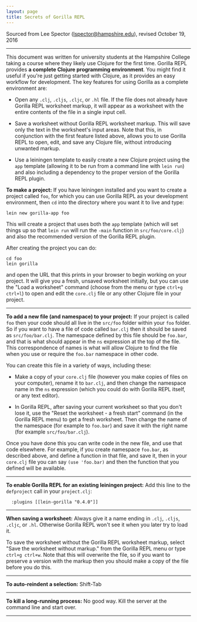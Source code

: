 ```yaml
---
layout: page
title: Secrets of Gorilla REPL
---
```


Sourced from Lee Spector (lspector@hampshire.edu), revised October 19, 2016

----
This document was written for university students at the Hampshire College taking a course where they likely use Clojure for the first time. Gorilla REPL  provides
**a complete Clojure programming environment**. You might find it useful if you're just getting started with Clojure, as it provides an easy workflow for development. The key features for using Gorilla as a complete environment are:

- Open any `.clj`, `.cljs`, `.cljc`, or `.hl` file. If the file does not already have Gorilla REPL worksheet markup, it will appear as a worksheet with the entire contents of the file in a single input cell.

- Save a worksheet without Gorilla REPL worksheet markup. This will save only the text in the worksheet's input areas. Note that this, in conjunction with the first feature listed above, allows you to use Gorilla REPL to open, edit, and save any Clojure file, without introducing unwanted markup.

- Use a leiningen template to easily create a new Clojure project using the `app` template (allowing it to be run from a command line with `lein run`) and also including a dependency to the proper version of the Gorilla REPL plugin.

**To make a project:**
If you have leiningen installed and you want to create a project called `foo`, for which you can use Gorilla REPL as your development environment, then `cd` into the directory where you want it to live and type:

```
lein new gorilla-app foo
```

This will create a project that uses both the `app` template (which will set things up so that `lein run` will run the `-main` function in `src/foo/core.clj`) and also the recommended version of the Gorilla REPL plugin.

After creating the project you can do:

```
cd foo
lein gorilla
```

and open the URL that this prints in your browser to begin working on your project. It will give you a fresh, unsaved worksheet initially, but you can use the "Load a worksheet" command (choose from the menu or type `ctrl+g ctrl+l`) to open and edit the `core.clj` file or any other Clojure file in your project.

---

**To add a new file (and namespace) to your project:**
If your project is called `foo` then your code should all live in the `src/foo` folder within your `foo` folder. So if you want to have a file of code called `bar.clj` then it should be saved as `src/foo/bar.clj`. The namespace defined by this file should be `foo.bar`, and that is what should appear in the `ns` expression at the top of the file. This correspondence of names is what will allow Clojure to find the file when you use or require the `foo.bar` namespace in other code.

You can create this file in a variety of ways, including these:

- Make a copy of your `core.clj` file (however you make copies of files on your computer), rename it to `bar.clj`, and then change the namespace name in the `ns` expression (which you could do with Gorilla REPL itself, or any text editor).

- In Gorilla REPL, after saving your current worksheet so that you don't lose it, use the "Reset the worksheet - a fresh start" command (in the Gorilla REPL menu) to get a fresh worksheet. Then change the name of the namespace (for example to `foo.bar`) and save it with the right name (for example `src/foo/bar.clj`).

Once you have done this you can write code in the new file, and use that code elsewhere. For example, if you create namespace `foo.bar`, as described above, and define a function in that file, and save it, then in your `core.clj` file you can say `(use 'foo.bar)` and then the function that you defined will be available.


---

**To enable Gorilla REPL for an existing leiningen project:**
Add this line to the `defproject` call in your `project.clj`:


```
  :plugins [[lein-gorilla "0.4.0"]]
```

---

**When saving a worksheet:**
Always give it a name ending in `.clj`, `.cljs`, `.cljc`, or `.hl`. Otherwise Gorilla REPL won't see it when you later try to load it.

To save the worksheet without the Gorilla REPL worksheet markup, select "Save the worksheet without markup." from the Gorilla REPL menu or type `ctrl+g ctrl+w`. Note that this will overwrite the file, so if you want to preserve a version with the markup then you should make a copy of the file before you do this.

---

**To auto-reindent a selection:**
Shift-Tab

---

**To kill a long-running process:**
No good way. Kill the server at the command line and start over.

---
